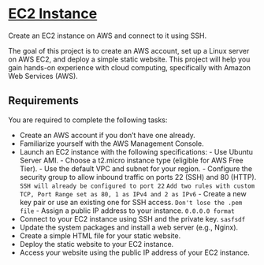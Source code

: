 # [EC2 Instance](https://roadmap.sh/projects/ec2-instance)

Create an EC2 instance on AWS and connect to it using SSH.

The goal of this project is to create an AWS account, set up a Linux server on AWS EC2, and deploy a simple static website. This project will help you gain hands-on experience with cloud computing, specifically with Amazon Web Services (AWS).

## Requirements

You are required to complete the following tasks:

- Create an AWS account if you don’t have one already.
- Familiarize yourself with the AWS Management Console.
- Launch an EC2 instance with the following specifications:
      - Use Ubuntu Server AMI.
      - Choose a t2.micro instance type (eligible for AWS Free Tier).
      - Use the default VPC and subnet for your region.
      - Configure the security group to allow inbound traffic on ports 22 (SSH) and 80 (HTTP).
	`SSH will already be configured to port 22`
	`Add two rules with custom TCP, Port Range set as 80, 1 as IPv4 and 2 as IPv6`
      - Create a new key pair or use an existing one for SSH access.
	`Don't lose the .pem file`
      - Assign a public IP address to your instance.
	`0.0.0.0 format`
- Connect to your EC2 instance using SSH and the private key.
  `sasfsdf`
- Update the system packages and install a web server (e.g., Nginx).
- Create a simple HTML file for your static website.
- Deploy the static website to your EC2 instance.
- Access your website using the public IP address of your EC2 instance.

